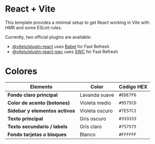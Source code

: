 # React + Vite

This template provides a minimal setup to get React working in Vite with HMR and some ESLint rules.

Currently, two official plugins are available:

- [@vitejs/plugin-react](https://github.com/vitejs/vite-plugin-react/blob/main/packages/plugin-react/README.md) uses [Babel](https://babeljs.io/) for Fast Refresh
- [@vitejs/plugin-react-swc](https://github.com/vitejs/vite-plugin-react-swc) uses [SWC](https://swc.rs/) for Fast Refresh

# Colores

| Elemento                        | Color          | Código HEX |
| ------------------------------- | -------------- | ---------- |
| **Fondo claro principal**       | Lavanda suave  | `#EDE7F6`  |
| **Color de acento (botones)**   | Violeta medio  | `#9575CD`  |
| **Sidebar y elementos activos** | Violeta oscuro | `#7E57C2`  |
| **Texto principal**             | Gris oscuro    | `#333333`  |
| **Texto secundario / labels**   | Gris claro     | `#757575`  |
| **Fondo tarjetas o bloques**    | Blanco         | `#FFFFFF`  |
